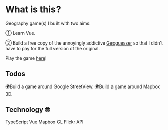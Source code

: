 # What is this?

Geography game(s) I built with two aims:

① Learn Vue.

② Build a free copy of the annoyingly addictive <a href ="https://www.geoguessr.com/">Geoguesser</a> so that I didn't have to pay for the full version of the original.

Play the game <a href="https://geography-geeks.netlify.app">here</a>!

## Todos

🌍Build a game around Google StreetView.
🌍Build a game around Mapbox 3D.

## Technology 🤓

TypeScript
Vue
Mapbox GL
Flickr API
